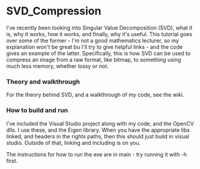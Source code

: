 # SVD_Compression
I've recently been looking into Singular Value Decomposition (SVD), what it is, why it works, how it works, and finally, why it's useful. This tutorial goes over some of the former - I'm not a good mathematics lecturer, so my explanation won't be great bu I'll try to give helpful links - and the code gives an example of the latter. Specifically, this is how SVD can be used to compress an image from a raw format, like bitmap, to something using much less memory, whether lossy or not. 


### Theory and walkthrough
For the theory behind SVD, and a walkthrough of my code, see the wiki. 

### How to build and run
I've included the Visual Studio project along with my code, and the OpenCV dlls. I use these, and the Eigen library. When you have the appropriate libs linked, and headers in the rights paths, then this should just build in visual studio. Outside of that, linking and including is on you. 

The instructions for how to run the exe are in main - try running it with -h first. 
